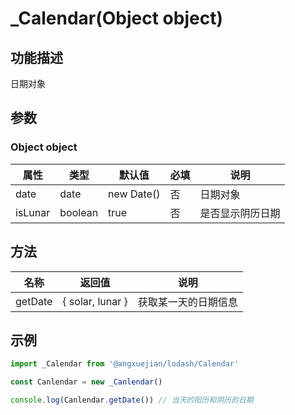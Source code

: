 # _Calendar(Object object)

## 功能描述
日期对象

## 参数
### Object object

属性 | 类型 | 默认值 | 必填 | 说明
---  | ---  | ---  | --- | ---
date   | date |  new Date()  |  否 | 日期对象
isLunar  | boolean | true   |  否 | 是否显示阴历日期

## 方法

名称 |  返回值 |  说明
---  | --- |---
getDate | 	{ solar, lunar }  | 获取某一天的日期信息


## 示例
```js
import _Calendar from '@angxuejian/lodash/Calendar'

const Canlendar = new _Canlendar()

console.log(Canlendar.getDate()) // 当天的阳历和阴历的日期
```